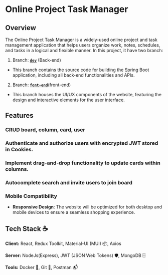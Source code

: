 # Online Project Task Manager

## Overview

The Online Project Task Manager is a widely-used online project and task management application that helps users organize work, notes, schedules, and tasks in a logical and flexible manner.
In this project, it have two branch:
1. Branch: **[`dev`](https://github.com/Qmanh/Online-Project-Task-Manager/tree/back-end)** (Back-end)
 - This branch contains the source code for building the Spring Boot application, including all back-end functionalities and APIs.
2. Branch:  **[`font-end`](https://github.com/Qmanh/Online-Project-Task-Manager/tree/front-end)**(front-end)
 - This branch houses the UI/UX components of the website, featuring the design and interactive elements for the user interface.

## Features
### CRUD board, column, card, user
### Authenticate and authorize users with encrypted JWT stored in Cookies.
### Implement drag-and-drop functionality to update cards within columns.
### Autocomplete search and invite users to join board
### Mobile Compatibility
- **Responsive Design**: The website will be optimized for both desktop and mobile devices to ensure a seamless shopping experience.
## Tech Stack ☕

**Client:** React, Redux Toolkit, Material-UI (MUI) 📦, Axios

**Server:** NodeJs(Express), JWT (JSON Web Tokens) 🛡️, MongoDB 🗄️

**Tools:** Docker 🐳, Git 🦊, Postman 📬
